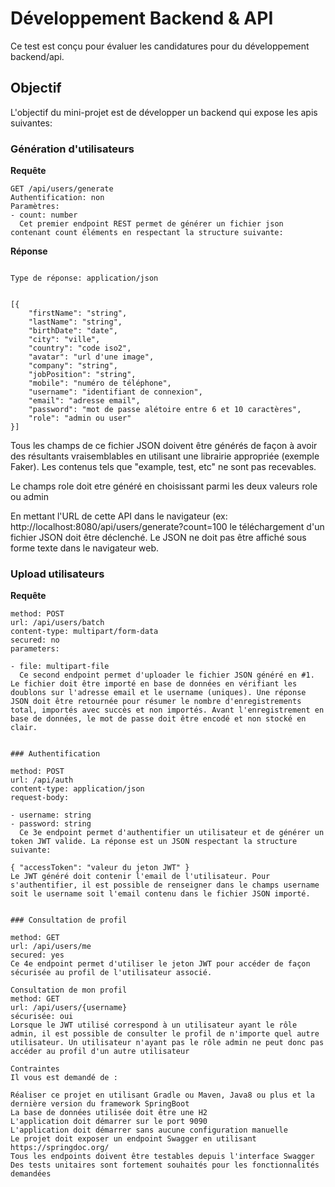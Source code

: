 # Développement Backend & API

Ce test est conçu pour évaluer les candidatures pour du développement backend/api.

## Objectif

L'objectif du mini-projet est de développer un backend qui expose les apis suivantes:

### Génération d'utilisateurs

**Requête**

```http
GET /api/users/generate
Authentification: non
Paramètres:
- count: number
  Cet premier endpoint REST permet de générer un fichier json contenant count éléments en respectant la structure suivante:
```

**Réponse**

```http

Type de réponse: application/json


[{
    "firstName": "string",
    "lastName": "string",
    "birthDate": "date",
    "city": "ville",
    "country": "code iso2",
    "avatar": "url d'une image",
    "company": "string",
    "jobPosition": "string",
    "mobile": "numéro de téléphone",
    "username": "identifiant de connexion",
    "email": "adresse email",
    "password": "mot de passe alétoire entre 6 et 10 caractères",
    "role": "admin ou user"
}]

```

Tous les champs de ce fichier JSON doivent être générés de façon à avoir des résultants vraisemblables en utilisant une librairie appropriée (exemple Faker).
Les contenus tels que "example, test, etc" ne sont pas recevables.

Le champs role doit etre généré en choisissant parmi les deux valeurs role ou admin

En mettant l'URL de cette API dans le navigateur (ex: http://localhost:8080/api/users/generate?count=100 le téléchargement d'un fichier JSON doit être déclenché. Le JSON ne doit pas être affiché sous forme texte dans le navigateur web.

### Upload utilisateurs

**Requête**

```
method: POST
url: /api/users/batch
content-type: multipart/form-data
secured: no
parameters:

- file: multipart-file
  Ce second endpoint permet d'uploader le fichier JSON généré en #1. Le fichier doit être importé en base de données en vérifiant les doublons sur l'adresse email et le username (uniques). Une réponse JSON doit être retournée pour résumer le nombre d'enregistrements total, importés avec succès et non importés. Avant l'enregistrement en base de données, le mot de passe doit être encodé et non stocké en clair.


### Authentification

method: POST
url: /api/auth
content-type: application/json
request-body:

- username: string
- password: string
  Ce 3e endpoint permet d'authentifier un utilisateur et de générer un token JWT valide. La réponse est un JSON respectant la structure suivante:

{ "accessToken": "valeur du jeton JWT" }
Le JWT généré doit contenir l'email de l'utilisateur. Pour s'authentifier, il est possible de renseigner dans le champs username soit le username soit l'email contenu dans le fichier JSON importé.


### Consultation de profil

method: GET
url: /api/users/me
secured: yes
Ce 4e endpoint permet d'utiliser le jeton JWT pour accéder de façon sécurisée au profil de l'utilisateur associé.

Consultation de mon profil
method: GET
url: /api/users/{username}
sécurisée: oui
Lorsque le JWT utilisé correspond à un utilisateur ayant le rôle admin, il est possible de consulter le profil de n'importe quel autre utilisateur. Un utilisateur n'ayant pas le rôle admin ne peut donc pas accéder au profil d'un autre utilisateur

Contraintes
Il vous est demandé de :

Réaliser ce projet en utilisant Gradle ou Maven, Java8 ou plus et la dernière version du framework SpringBoot
La base de données utilisée doit être une H2
L'application doit démarrer sur le port 9090
L'application doit démarrer sans aucune configuration manuelle
Le projet doit exposer un endpoint Swagger en utilisant https://springdoc.org/
Tous les endpoints doivent être testables depuis l'interface Swagger
Des tests unitaires sont fortement souhaités pour les fonctionnalités demandées
```
